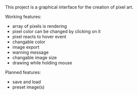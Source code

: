 This project is a graphical interface for the creation of pixel art.  
  
Working features:  
- array of pixels is rendering
- pixel color can be changed by clicking on it  
- pixel reacts to hover event  
- changable color  
- image export  
- warning message  
- changable image size  
- drawing while holding mouse   
  
Planned features: 
- save and load  
- preset image(s)  
